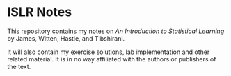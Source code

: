 # ISLR Notes

This repository contains my notes on _An Introduction to Statistical
Learning_ by James, Witten, Hastie, and Tibshirani.

It will also contain my exercise solutions, lab implementation and
other related material. It is in no way affiliated with the authors or
publishers of the text.
